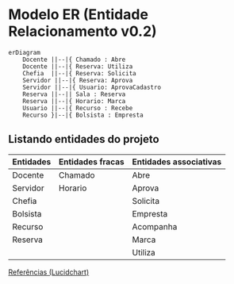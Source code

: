 # Modelo ER (Entidade Relacionamento v0.2)

```mermaid
erDiagram
    Docente ||--|{ Chamado : Abre
    Docente ||--|{ Reserva: Utiliza
    Chefia  ||--|{ Reserva: Solicita
    Servidor ||--|{ Reserva: Aprova 
    Servidor ||--|{ Usuario: AprovaCadastro
    Reserva ||--|| Sala : Reserva
    Reserva ||--|{ Horario: Marca
    Usuario ||--|{ Recurso : Recebe
    Recurso }|--|{ Bolsista : Empresta 
```
## Listando entidades do projeto

|Entidades |Entidades fracas|Entidades associativas|
|----------|---------|---------|
|Docente   |Chamado  |Abre     |
|Servidor  |Horario  |Aprova   |
|Chefia    |         |Solicita |
|Bolsista  |         |Empresta |
|Recurso   |         |Acompanha|
|Reserva   |         |Marca    |
|          |         |Utiliza  |

[Referências (Lucidchart)](https://www.lucidchart.com/pages/pt/o-que-e-diagrama-entidade-relacionamento)
